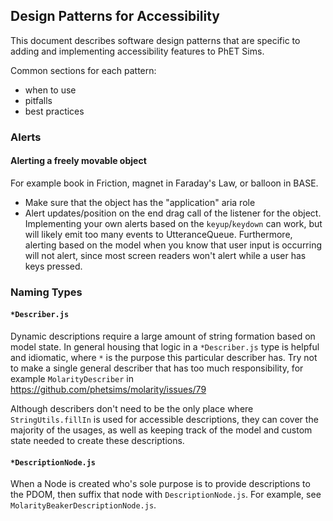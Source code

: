 

## Design Patterns for Accessibility

This document describes software design patterns that are specific to adding and implementing accessibility features to 
PhET Sims. 

Common sections for each pattern:
- when to use
- pitfalls
- best practices

### Alerts

#### Alerting a freely movable object
  For example book in Friction, magnet in Faraday's Law, or balloon in BASE.
  
  * Make sure that the object has the "application" aria role
  * Alert updates/position on the end drag call of the listener for the object. Implementing your own alerts based on 
  the `keyup`/`keydown` can work, but will likely emit too many events to UtteranceQueue. Furthermore, alerting based on
  the model when you know that user input is occurring will not alert, since most screen readers won't alert while a user
  has keys pressed.
  

### Naming Types

#### `*Describer.js`

Dynamic descriptions require a large amount of string formation based on model state. In general housing that logic
in a `*Describer.js` type is helpful and idiomatic, where `*` is the purpose this particular describer has. Try not to 
make a single general describer that has too much responsibility, for example `MolarityDescriber` in https://github.com/phetsims/molarity/issues/79

Although describers don't need to be the only place where `StringUtils.fillIn` is used for accessible descriptions, 
they can cover the majority of the usages, as well as keeping track of the model and custom state needed to create these
descriptions.

#### `*DescriptionNode.js`

When a Node is created who's sole purpose is to provide descriptions to the PDOM, then suffix that node with 
`DescriptionNode.js`. For example, see `MolarityBeakerDescriptionNode.js`.
